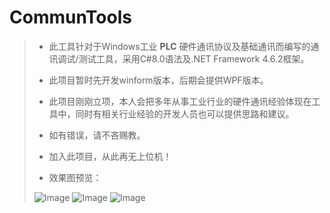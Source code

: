 # CommunTools
> * 此工具针对于Windows工业 **PLC** 硬件通讯协议及基础通讯而编写的通讯调试/测试工具，采用C#8.0语法及.NET Framework 4.6.2框架。
>
> * 此项目暂时先开发winform版本，后期会提供WPF版本。
>
> * 此项目刚刚立项，本人会把多年从事工业行业的硬件通讯经验体现在工具中，同时有相关行业经验的开发人员也可以提供思路和建议。
>
> * 如有错误，请不吝赐教。
>
> * 加入此项目，从此再无上位机！
>
> * 效果图预览：
> 
> ![Image](https://github.com/SmallRob/PLC-CommunTools/blob/d3ed25f5bef66c5dd662ae61d56bf1f8cb4a8ad8/ShotCuts/tools.PNG)
> ![Image](https://github.com/SmallRob/PLC-CommunTools/blob/d3ed25f5bef66c5dd662ae61d56bf1f8cb4a8ad8/ShotCuts/server.PNG)
> ![Image](https://github.com/SmallRob/PLC-CommunTools/blob/d3ed25f5bef66c5dd662ae61d56bf1f8cb4a8ad8/ShotCuts/client.PNG)
